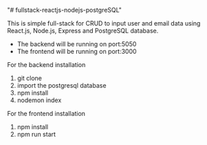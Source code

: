 "# fullstack-reactjs-nodejs-postgreSQL" 

This is simple full-stack for CRUD to input user and email data using React.js, Node.js, Express and PostgreSQL database.

- The backend will be running on port:5050
- The frontend will be running on port:3000

For the backend installation
1. git clone
2. import the postgresql database
3. npm install
4. nodemon index

For the frontend installation
1. npm install
2. npm run start
